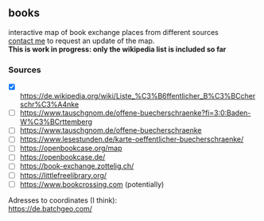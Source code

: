 ## books
interactive map of book exchange places from different sources  
[contact me](mailto:berry-b@gmx.de) to request an update of the map.  
**This is work in progress: only the wikipedia list is included so far**

### Sources
- [x] https://de.wikipedia.org/wiki/Liste_%C3%B6ffentlicher_B%C3%BCcherschr%C3%A4nke
- [ ] https://www.tauschgnom.de/offene-buecherschraenke?fi=3:0:Baden-W%C3%BCrttemberg
- [ ] https://www.tauschgnom.de/offene-buecherschraenke
- [ ] https://www.lesestunden.de/karte-oeffentlicher-buecherschraenke/
- [ ] https://openbookcase.org/map
- [ ] https://openbookcase.de/
- [ ] https://book-exchange.zottelig.ch/
- [ ] https://littlefreelibrary.org/
- [ ] https://www.bookcrossing.com (potentially)

Adresses to coordinates (I think):  
https://de.batchgeo.com/
